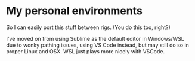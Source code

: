# My personal environments

So I can easily port this stuff between rigs.
(You do this too, right?)

I've moved on from using Sublime as the default editor in Windows/WSL due to wonky pathing issues, using VS Code instead, but may still do so in proper Linux and OSX. WSL just plays more nicely with VSCode.
